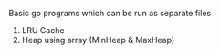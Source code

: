 Basic go programs which can be run as separate files
1. LRU Cache
2. Heap using array (MinHeap & MaxHeap)
